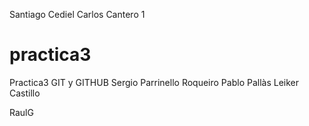 
Santiago Cediel
Carlos Cantero 1 
# practica3
Practica3 GIT y GITHUB
Sergio Parrinello Roqueiro
Pablo Pallàs
Leiker Castillo

RaulG
